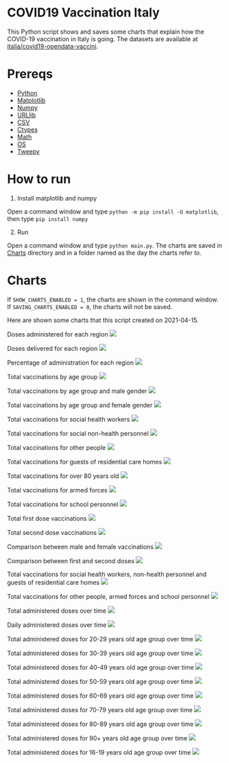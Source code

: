 # COVID19 Vaccination Italy
This Python script shows and saves some charts that explain how the COVID-19 vaccination in Italy is going. The datasets are available at [italia/covid19-opendata-vaccini](https://github.com/italia/covid19-opendata-vaccini).

# Prereqs
* [Python](https://www.python.org/) 
* [Matplotlib](https://pypi.org/project/matplotlib/)
* [Numpy](https://numpy.org/)
* [URLlib](https://docs.python.org/3/library/urllib.html)
* [CSV](https://docs.python.org/3/library/csv.html)
* [Ctypes](https://docs.python.org/3/library/ctypes.html)
* [Math](https://docs.python.org/3/library/math.html)
* [OS](https://docs.python.org/3/library/os.html)
* [Tweepy](https://docs.tweepy.org/en/latest/)

# How to run 
1. Install matplotlib and numpy

Open a command window and type `python -m pip install -U matplotlib`, then type `pip install numpy`

2. Run

Open a command window and type `python main.py`. 
The charts are saved in [Charts](https://github.com/MatteoOrlandini/COVID-19-Vaccination-Italy/tree/main/Charts) directory and in a folder named as the day the charts refer to.

# Charts
If `SHOW_CHARTS_ENABLED = 1`, the charts are shown in the command window. If `SAVING_CHARTS_ENABLED = 0`, the charts will not be saved.

Here are shown some charts that this script created on 2021-04-15.

Doses administered for each region
![](https://github.com/MatteoOrlandini/COVID-19-Vaccination-Italy/blob/main/Charts/2021-04-15/2021-04-15%20-%200.png)

Doses delivered for each region
![](https://github.com/MatteoOrlandini/COVID-19-Vaccination-Italy/blob/main/Charts/2021-04-15/2021-04-15%20-%201.png)

Percentage of administration for each region
![](https://github.com/MatteoOrlandini/COVID-19-Vaccination-Italy/blob/main/Charts/2021-04-15/2021-04-15%20-%202.png)

Total vaccinations by age group
![](https://github.com/MatteoOrlandini/COVID-19-Vaccination-Italy/blob/main/Charts/2021-04-15/2021-04-15%20-%203.png)

Total vaccinations by age group and male gender
![](https://github.com/MatteoOrlandini/COVID-19-Vaccination-Italy/blob/main/Charts/2021-04-15/2021-04-15%20-%204.png)

Total vaccinations by age group and female gender
![](https://github.com/MatteoOrlandini/COVID-19-Vaccination-Italy/blob/main/Charts/2021-04-15/2021-04-15%20-%205.png)

Total vaccinations for social health workers
![](https://github.com/MatteoOrlandini/COVID-19-Vaccination-Italy/blob/main/Charts/2021-04-15/2021-04-15%20-%206.png)

Total vaccinations for social non-health personnel
![](https://github.com/MatteoOrlandini/COVID-19-Vaccination-Italy/blob/main/Charts/2021-04-15/2021-04-15%20-%207.png)

Total vaccinations for other people
![](https://github.com/MatteoOrlandini/COVID-19-Vaccination-Italy/blob/main/Charts/2021-04-15/2021-04-15%20-%208.png)

Total vaccinations for guests of residential care homes
![](https://github.com/MatteoOrlandini/COVID-19-Vaccination-Italy/blob/main/Charts/2021-04-15/2021-04-15%20-%209.png)

Total vaccinations for over 80 years old
![](https://github.com/MatteoOrlandini/COVID-19-Vaccination-Italy/blob/main/Charts/2021-04-15/2021-04-15%20-%2010.png)

Total vaccinations for armed forces
![](https://github.com/MatteoOrlandini/COVID-19-Vaccination-Italy/blob/main/Charts/2021-04-15/2021-04-15%20-%2011.png)

Total vaccinations for school personnel
![](https://github.com/MatteoOrlandini/COVID-19-Vaccination-Italy/blob/main/Charts/2021-04-15/2021-04-15%20-%2012.png)

Total first dose vaccinations
![](https://github.com/MatteoOrlandini/COVID-19-Vaccination-Italy/blob/main/Charts/2021-04-15/2021-04-15%20-%2013.png)

Total second dose vaccinations
![](https://github.com/MatteoOrlandini/COVID-19-Vaccination-Italy/blob/main/Charts/2021-04-15/2021-04-15%20-%2014.png)

Comparison between male and female vaccinations
![](https://github.com/MatteoOrlandini/COVID-19-Vaccination-Italy/blob/main/Charts/2021-04-15/2021-04-15%20-%2015.png)

Comparison between first and second doses
![](https://github.com/MatteoOrlandini/COVID-19-Vaccination-Italy/blob/main/Charts/2021-04-15/2021-04-15%20-%2016.png)

Total vaccinations for social health workers, non-health personnel and guests of residential care homes
![](https://github.com/MatteoOrlandini/COVID-19-Vaccination-Italy/blob/main/Charts/2021-04-15/2021-04-15%20-%2017.png)

Total vaccinations for other people, armed forces and school personnel
![](https://github.com/MatteoOrlandini/COVID-19-Vaccination-Italy/blob/main/Charts/2021-04-15/2021-04-15%20-%2018.png)

Total administered doses over time
![](https://github.com/MatteoOrlandini/COVID-19-Vaccination-Italy/blob/main/Charts/2021-04-15/2021-04-15%20-%2019.png)

Daily administered doses over time
![](https://github.com/MatteoOrlandini/COVID-19-Vaccination-Italy/blob/main/Charts/2021-04-15/2021-04-15%20-%2020.png)

Total administered doses for 20-29 years old age group over time
![](https://github.com/MatteoOrlandini/COVID-19-Vaccination-Italy/blob/main/Charts/2021-04-15/2021-04-15%20-%2021.png)

Total administered doses for 30-39 years old age group over time
![](https://github.com/MatteoOrlandini/COVID-19-Vaccination-Italy/blob/main/Charts/2021-04-15/2021-04-15%20-%2022.png)

Total administered doses for 40-49 years old age group over time
![](https://github.com/MatteoOrlandini/COVID-19-Vaccination-Italy/blob/main/Charts/2021-04-15/2021-04-15%20-%2023.png)

Total administered doses for 50-59 years old age group over time
![](https://github.com/MatteoOrlandini/COVID-19-Vaccination-Italy/blob/main/Charts/2021-04-15/2021-04-15%20-%2024.png)

Total administered doses for 60-69 years old age group over time
![](https://github.com/MatteoOrlandini/COVID-19-Vaccination-Italy/blob/main/Charts/2021-04-15/2021-04-15%20-%2025.png)

Total administered doses for 70-79 years old age group over time
![](https://github.com/MatteoOrlandini/COVID-19-Vaccination-Italy/blob/main/Charts/2021-04-15/2021-04-15%20-%2026.png)

Total administered doses for 80-89 years old age group over time
![](https://github.com/MatteoOrlandini/COVID-19-Vaccination-Italy/blob/main/Charts/2021-04-15/2021-04-15%20-%2027.png)

Total administered doses for 90+ years old age group over time
![](https://github.com/MatteoOrlandini/COVID-19-Vaccination-Italy/blob/main/Charts/2021-04-15/2021-04-15%20-%2028.png)

Total administered doses for 16-19 years old age group over time
![](https://github.com/MatteoOrlandini/COVID-19-Vaccination-Italy/blob/main/Charts/2021-04-15/2021-04-15%20-%2029.png)

